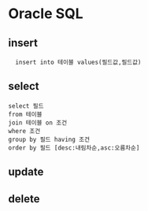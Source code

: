 
# Oracle SQL


## insert 
      insert into 테이블 values(필드값,필드값)
## select 
<pre><code>select 필드 
from 테이블 
join 테이블 on 조건
where 조건 
group by 필드 having 조건 
order by 필드 [desc:내림차순,asc:오름차순]</code></pre>     
## update 

## delete 

